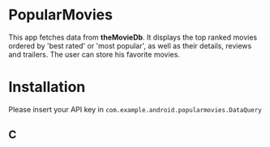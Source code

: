 # PopularMovies

This app fetches data from **theMovieDb**. 
It displays the top ranked movies ordered by 'best rated' or 'most popular', as well as their details, reviews and trailers.
The user can store his favorite movies.
# Installation
Please insert your API key in `com.example.android.popularmovies.DataQuery`

## C